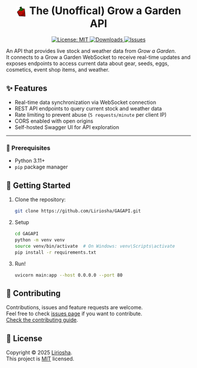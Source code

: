 <p align="center">
  <h1 align="center">
      <img src="assets/Logo.webp" alt="Grow a Garden Logo" width="30" style="vertical-align: middle;"/>
      The (Unoffical) Grow a Garden API
  </h1>
</p>
<p align="center">
  <a href="https://github.com/Liriosha/GAGAPI/blob/main/LICENSE">
    <img alt="License: MIT" src="https://img.shields.io/badge/license-MIT-yellow.svg" target="_blank" />
  </a>
  <a href="https://github.com/Liriosha/GAGAPI/releases">
    <img alt="Downloads" src="https://img.shields.io/github/downloads/liriosha/GAGAPI/total" target="_blank"/>
  </a>
  <a href="https://github.com/Liriosha/GAGAPI/issues">
    <img alt="Issues" src="https://img.shields.io/github/issues/liriosha/GAGAPI/total" target="_blank"/>
  </a>
</p>

An API that provides live stock and weather data from *Grow a Garden*.  
It connects to a Grow a Garden WebSocket to receive real-time updates and exposes endpoints to access current data about gear, seeds, eggs, cosmetics, event shop items, and weather.
## ✨ Features
- Real-time data synchronization via WebSocket connection
- REST API endpoints to query current stock and weather data
- Rate limiting to prevent abuse (`5 requests/minute` per client IP)
- CORS enabled with open origins
- Self-hosted Swagger UI for API exploration
---
### 🔧 Prerequisites
- Python 3.11+
- `pip` package manager
## 🚀 Getting Started
1. Clone the repository:
    ```bash
    git clone https://github.com/Liriosha/GAGAPI.git
    ```
2. Setup
    ```bash
    cd GAGAPI
    python -m venv venv
    source venv/bin/activate  # On Windows: venv\Scripts\activate
    pip install -r requirements.txt
    ```
3. Run!
    ```bash
    uvicorn main:app --host 0.0.0.0 --port 80
    ```


## 🤝 Contributing

Contributions, issues and feature requests are welcome.<br />
Feel free to check [issues page](https://github.com/kefranabg/readme-md-generator/issues) if you want to contribute.<br />
[Check the contributing guide](./CONTRIBUTING.md).<br />

## 📝 License

Copyright © 2025 [Liriosha](https://github.com/liriosha).<br />
This project is [MIT](https://github.com/Liriosha/GAGAPI/blob/main/LICENSE) licensed.